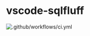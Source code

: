 # vscode-sqlfluff

![.github/workflows/ci.yml](https://github.com/dorzey/vscode-sqlfluff/workflows/.github/workflows/ci.yml/badge.svg)
